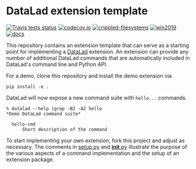# DataLad extension template

[![Travis tests status](https://secure.travis-ci.org/datalad/datalad-extension-template.png?branch=master)](https://travis-ci.org/datalad/datalad-extension-template) [![codecov.io](https://codecov.io/github/datalad/datalad-extension-template/coverage.svg?branch=master)](https://codecov.io/github/datalad/datalad-extension-template?branch=master) [![crippled-filesystems](https://github.com/datalad/datalad-extension-template/workflows/crippled-filesystems/badge.svg)](https://github.com/datalad/datalad-extension-template/actions?query=workflow%3Acrippled-filesystems) [![win2019](https://github.com/datalad/datalad-extension-template/workflows/win2019/badge.svg)](https://github.com/datalad/datalad-extension-template/actions?query=workflow%3Awin2019)  [![docs](https://github.com/datalad/datalad-extension-template/workflows/docs/badge.svg)](https://github.com/datalad/datalad-extension-template/actions?query=workflow%3Adocs)


This repository contains an extension template that can serve as a starting point
for implementing a [DataLad](http://datalad.org) extension. An extension can
provide any number of additional DataLad commands that are automatically
included in DataLad's command line and Python API.

For a demo, clone this repository and install the demo extension via

    pip install -e .

DataLad will now expose a new command suite with `hello...` commands.

    % datalad --help |grep -B2 -A2 hello
    *Demo DataLad command suite*

      hello-cmd
          Short description of the command

To start implementing your own extension, fork this project and adjust
as necessary. The comments in [setup.py](setup.py) and
[__init__.py](datalad_helloworld/__init__.py) illustrate the purpose of the various
aspects of a command implementation and the setup of an extension package. 
